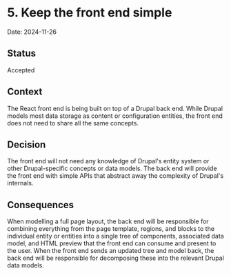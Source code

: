 # 5. Keep the front end simple

Date: 2024-11-26

## Status

Accepted

## Context

The React front end is being built on top of a Drupal back end. While Drupal
models most data storage as content or configuration entities, the front end
does not need to share all the same concepts.

## Decision

The front end will not need any knowledge of Drupal's entity system or other
Drupal-specific concepts or data models. The back end will provide the front
end with simple APIs that abstract away the complexity of Drupal's internals.

## Consequences

When modelling a full page layout, the back end will be responsible for
combining everything from the page template, regions, and blocks to the
individual entity or entities into a single tree of components, associated
data model, and HTML preview that the front end can consume and present to the
user. When the front end sends an updated tree and model back, the back end will
be responsible for decomposing these into the relevant Drupal data models.

